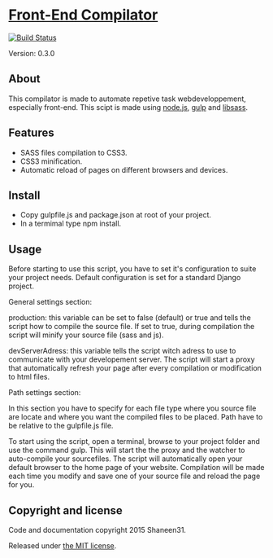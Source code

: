 # [Front-End Compilator](https://github.com/Shaneen31/Front-End-Compilator)

[![Build Status](https://travis-ci.org/Shaneen31/Front-End-Compilator.svg)](https://travis-ci.org/Shaneen31/Front-End-Compilator)

Version: 0.3.0


## About
This compilator is made to automate repetive task webdeveloppement, especially front-end.
This scipt is made using  [node.js](https://nodejs.org/), [gulp](http://gulpjs.com/) and [libsass](http://libsass.org/).

## Features

 * SASS files compilation to CSS3.
 * CSS3 minification.
 * Automatic reload of pages on different browsers and devices.

## Install

 * Copy gulpfile.js and package.json at root of your project.
 * In a termimal type npm install.

## Usage
Before starting to use this script, you have to set it's configuration to suite your project needs. Default
configuration is set for a standard Django project.

General settings section:

production: this variable can be set to false (default) or true and tells the script how to compile the source file. If
set to true, during compilation the script will minify your source file (sass and js).

devServerAdress: this variable tells the script witch adress to use to communicate with your developement server. The
script will start a proxy that automatically refresh your page after every compilation or modification to html files.

Path settings section:

In this section you have to specify for each file type where you source file are locate and where you want the compiled
files to be placed. Path have to be relative to the gulpfile.js file.


To start using the script, open a terminal, browse to your project folder and use the command gulp. This will start the
the proxy and the watcher to auto-compile your sourcefiles. The script will automatically open your default browser to
the home page of your website. Compilation will be made each time you modify and save one of your source file and reload
the page for you.

## Copyright and license

Code and documentation copyright 2015 Shaneen31.

Released under [the MIT license](https://github.com/Shaneen31/Front-End-Compilator/blob/master/LICENSE.md).
